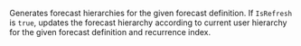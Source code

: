 Generates forecast hierarchies for the given forecast definition. If `IsRefresh` is `true`, updates the forecast hierarchy according to current user hierarchy for the given forecast definition and recurrence index.